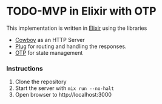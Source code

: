 # TODO-MVP in Elixir with OTP

This implementation is written in [Elixir](http://www.elixirlang.org) using the libraries

- [Cowboy](https://github.com/ninenines/cowboy) as an HTTP Server
- [Plug](https://github.com/elixir-plug/plug) for routing and handling the responses.
- [OTP](https://hexdocs.pm/elixir/GenServer.html) for state management

### Instructions
1. Clone the repository
2. Start the server with `mix run --no-halt`
3. Open browser to http://localhost:3000

